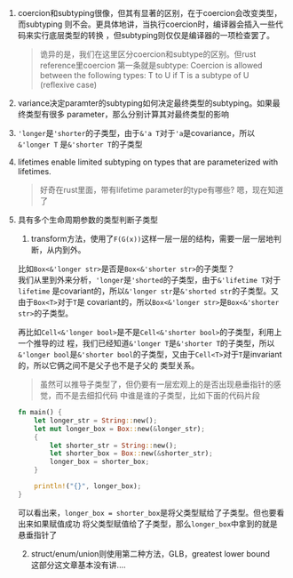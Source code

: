 1. coercion和subtyping很像，但其有显著的区别，在于coercion会改变类型，而subtyping
   则不会。更具体地讲，当执行coercion时，编译器会插入一些代码来实行底层类型的转换
   ，但subtyping则仅仅是编译器的一项检查罢了。

   > 诡异的是，我们在这里区分coercion和subtype的区别。但rust reference里coercion
   第一条就是subtype: Coercion is allowed between the following types: T to U if 
   T is a subtype of U (reflexive case)


2. variance决定paramter的subtyping如何决定最终类型的subtyping。如果最终类型有很多
   parameter，那么分别计算其对最终类型的影响


3. `'longer`是`'shorter`的子类型，由于`&'a T`对于`'a`是covariance，所以`&'longer T`
   是`&'shorter T`的子类型


4. lifetimes enable limited subtyping on types that are parameterized with lifetimes.
   
   > 好奇在rust里面，带有lifetime parameter的type有哪些?
   嗯，现在知道了
   


5. 具有多个生命周期参数的类型判断子类型
    
   1. transform方法，使用了`F(G(x))`这样一层一层的结构，需要一层一层地判断，从内到外。
   
   比如`Box<&'longer str>`是否是`Box<&'shorter str>`的子类型？  
   我们从里到外来分析，`'longer`是`'shorted`的子类型，由于`&'lifetime T`对于`lifetime`
   是covariant的，所以`&'longer str`是`&'shorted str`的子类型。又由于`Box<T>`对于`T`是
   covariant的，所以`Box<&'longer str>`是`Box<&'shorter str>`的子类型。

   再比如`Cell<&'longer bool>`是不是`Cell<&'shorter bool>`的子类型，利用上一个推导的过
   程，我们已经知道`&'longer T`是`&'shorter T`的子类型，所以`&'longer bool`是`&'shorter
   bool`的子类型，又由于`Cell<T>`对于`T`是invariant的，所以它俩之间不是父子也不是子父的
   类型关系。

   > 虽然可以推导子类型了，但仍要有一层宏观上的是否出现悬垂指针的感觉，而不是去细扣代码
   中谁是谁的子类型，比如下面的代码片段
   ```rust
   fn main() {
       let longer_str = String::new();
       let mut longer_box = Box::new(&longer_str);
       {
           let shorter_str = String::new();
           let shorter_box = Box::new(&shorter_str);
           longer_box = shorter_box;
       }

       println!("{}", longer_box);
   }
   ```
   可以看出来，`longer_box = shorter_box`是将父类型赋给了子类型。但也要看出来如果赋值成功
   将父类型赋值给了子类型，那么`longer_box`中拿到的就是悬垂指针了

   2. struct/enum/union则使用第二种方法，GLB，greatest lower bound  
   这部分这文章基本没有讲....
